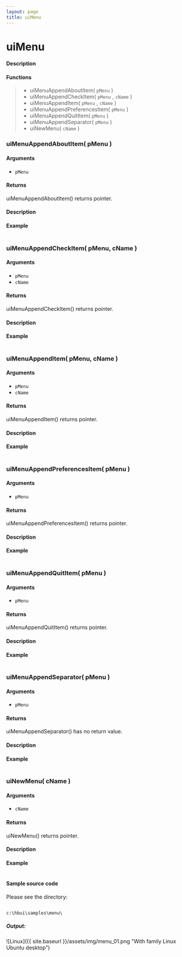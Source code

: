 ```yaml
---
layout: page
title: uiMenu
---
```


# uiMenu

#### Description

#### Functions

> * uiMenuAppendAboutItem( `pMenu` )
> * uiMenuAppendCheckItem( `pMenu` , `cName` )
> * uiMenuAppendItem( `pMenu` , `cName` )
> * uiMenuAppendPreferencesItem( `pMenu` )
> * uiMenuAppendQuitItem( `pMenu` )
> * uiMenuAppendSeparator( `pMenu` )
> * uiNewMenu( `cName` )

### uiMenuAppendAboutItem( pMenu )

#### Arguments

* `pMenu`

#### Returns

uiMenuAppendAboutItem() returns pointer.

#### Description

#### Example

``` c

```

### uiMenuAppendCheckItem( pMenu, cName )

#### Arguments

* `pMenu`
* `cName`

#### Returns

uiMenuAppendCheckItem() returns pointer.

#### Description

#### Example

``` c

```

### uiMenuAppendItem( pMenu, cName )

#### Arguments

* `pMenu`
* `cName`

#### Returns

uiMenuAppendItem() returns pointer.

#### Description

#### Example

``` c

```

### uiMenuAppendPreferencesItem( pMenu )

#### Arguments

* `pMenu`

#### Returns

uiMenuAppendPreferencesItem() returns pointer.

#### Description

#### Example

``` c

```

### uiMenuAppendQuitItem( pMenu )

#### Arguments

* `pMenu`

#### Returns

uiMenuAppendQuitItem() returns pointer.

#### Description

#### Example

``` c

```

### uiMenuAppendSeparator( pMenu )

#### Arguments

* `pMenu`

#### Returns

uiMenuAppendSeparator() has no return value.

#### Description

#### Example

``` c

```

### uiNewMenu( cName )

#### Arguments

* `cName`

#### Returns

uiNewMenu() returns pointer.

#### Description

#### Example

``` c

```

#### Sample source code

Please see the directory:

``` batchfile

c:\hbui\samples\menu\

```

##### Output:

![Linux]({{ site.baseurl }}/assets/img/menu_01.png "With family Linux Ubuntu desktop")

